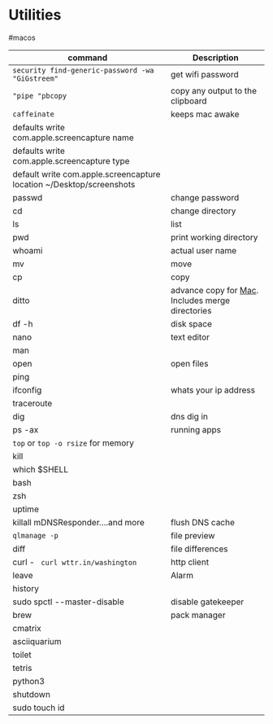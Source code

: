 # Utilities

#macos


| command                                                              | Description                                                                                                                            |
| -------------------------------------------------------------------- | -------------------------------------------------------------------------------------------------------------------------------------- |
| `security find-generic-password -wa "GiGstreem"`                     | get wifi password                                                                                                                      |
| `"pipe "pbcopy`                                                      | copy any output to the clipboard                                                                                                       |
| `caffeinate`                                                         | keeps mac awake                                                                                                                        |
| defaults write com.apple.screencapture name                          |                                                                                                                                        |
| defaults write com.apple.screencapture type                          |                                                                                                                                        |
| default write com.apple.screencapture location ~/Desktop/screenshots |                                                                                                                                        |
| passwd                                                               | change password                                                                                                                        |
| cd                                                                   | change directory                                                                                                                       |
| ls                                                                   | list                                                                                                                                   |
| pwd                                                                  | print working directory                                                                                                                |
| whoami                                                               | actual user name                                                                                                                       |
| mv                                                                   | move                                                                                                                                   |
| cp                                                                   | copy                                                                                                                                   |
| ditto                                                                | advance copy for [Mac](https://osxdaily.com/2014/06/11/use-ditto-copy-files-directories-mac-command-line/). Includes merge directories |
| df -h                                                                | disk space                                                                                                                             |
| nano                                                                 | text editor                                                                                                                            |
| man                                                                  |                                                                                                                                        |
| open                                                                 | open files                                                                                                                             |
| ping                                                                 |                                                                                                                                        |
| ifconfig                                                             | whats your ip address                                                                                                                  |
| traceroute                                                           |                                                                                                                                        |
| dig                                                                  | dns dig in                                                                                                                             |
| ps -ax                                                               | running apps                                                                                                                           |
| `top` or `top -o rsize` for memory                                   |                                                                                                                                        |
| kill                                                                 |                                                                                                                                        |
| which $SHELL                                                         |                                                                                                                                        |
| bash                                                                 |                                                                                                                                        |
| zsh                                                                  |                                                                                                                                        |
| uptime                                                               |                                                                                                                                        |
| killall mDNSResponder….and more                                      | flush DNS cache                                                                                                                        |
| `qlmanage -p`                                                        | file preview                                                                                                                           |
| diff                                                                 | file differences                                                                                                                       |
| curl - ` curl wttr.in/washington`                                    | http client                                                                                                                            |
| leave                                                                | Alarm                                                                                                                                  |
| history                                                              |                                                                                                                                        |
| sudo spctl --master-disable                                          | disable gatekeeper                                                                                                                     |
| brew                                                                 | pack manager                                                                                                                           |
| cmatrix                                                              |                                                                                                                                        |
| asciiquarium                                                         |                                                                                                                                        |
| toilet                                                               |                                                                                                                                        |
| tetris                                                               |                                                                                                                                        |
| python3                                                              |                                                                                                                                        |
| shutdown                                                             |                                                                                                                                        |
| sudo touch id                                                        |                                                                                                                                        |




